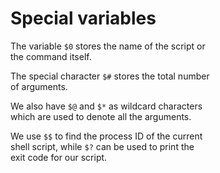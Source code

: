# Special variables

The variable `$0` stores the name of the script or  
the command itself.  

The special character `$#` stores the total number  
of arguments.  

We also have `$@` and `$*` as wildcard characters  
which are used to denote all the arguments.  

We use `$$` to find the process ID of the current  
shell script, while `$?` can be used to print the  
exit code for our script.  
